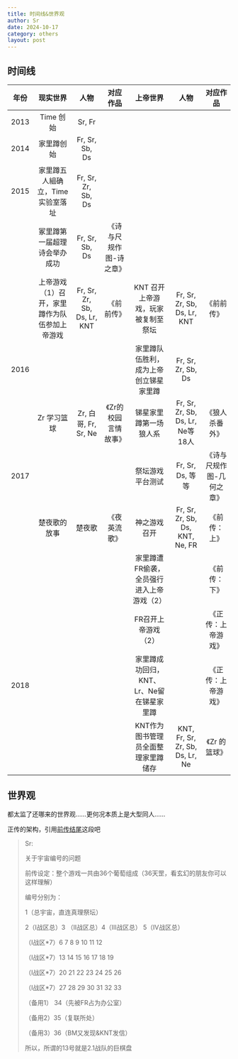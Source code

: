 ```yaml
---
title: 时间线&世界观
author: Sr
date: 2024-10-17
category: others
layout: post
---
```


## 时间线


|年份|现实世界|人物|对应作品|上帝世界|人物|对应作品|
|:-:|:-:|:-:|:-:|:-:|:-:|:-:|
|2013|Time 创始|Sr, Fr| | | | |
|2014|家里蹲创始|Fr, Sr, Sb, Ds| | | | |
|2015|家里蹲五人組确立，Time 实验室落址|Fr, Sr, Zr, Sb, Ds| | | | | |
| |冢里蹲第一届超理诗会举办成功|Fr, Sr, Sb, Ds|《诗与尺规作图-诗之章》| | | | |
| |上帝游戏（1）召开，家里蹲作为队伍参加上帝游戏|Fr, Sr, Zr, Sb, Ds, Lr, KNT| 《前前传》|KNT 召开上帝游戏，玩家被复制至祭坛|Fr, Sr, Zr, Sb, Ds, Lr, KNT |《前前传》|
|2016| | | |家里蹲队伍胜利，成为上帝创立锑星家里蹲|Fr, Sr, Zr, Sb, Ds| |
| |Zr 学习篮球|Zr, 白哥, Fr, Sr, Ne |《Zr的校园言情故事》|锑星家里蹲第一场狼人系|Fr, Sr, Zr, Sb, Ds, Lr, Ne等18人|《狼人杀番外》|
|2017| | | |祭坛游戏平台测试|Fr, Sr, Ds, 等等|《诗与尺规作图-几何之章》|
| |楚夜歌的放事|楚夜歌|《夜英流歌》|神之游戏召开|Fr, Sr, Zr, Sb, Ds, KNT, Ne, FR|《前传：上》|
| | | | |家里蹲遭FR偷袭，全员强行进入上帝游戏（2）| |《前传：下》|
| | | | |FR召开上帝游戏 （2）| |《正传：上帝游戏》|
|2018| | | |家里蹲成功回归，KNT、Lr、Ne留在锑星家里蹲| |《正传：上帝游戏》|
| | | | |KNT作为图书管理员全面整理家里蹲储存|KNT, Fr, Sr, Zr, Sb, Ds, Lr, Ne|《Zr 的篮球》|

## 世界观

都太监了还哪来的世界观……更何况本质上是大型同人……

正传的架构，引用[前传结尾](https://h1su.github.io/long/2016-08-16-qianzhuanjiewei/)这段吧

>Sr: 
>
>关于宇宙编号的问题
>
>前传设定：整个游戏一共由36个葡萄组成（36天罡，看玄幻的朋友你可以这样理解）
>
>编号分别为：
>
>1（总宇宙，直连真理祭坛）
>
>2（I战区总）3 （II战区总）4（III战区总） 5（IV战区总）
>
>（I战区*7）6 7 8 9 10 11 12
>
>（I战区*7）13 14 15 16 17 18 19
>
>（I战区*7）20 21 22 23 24 25 26
>
>（I战区*7）27 28 29 30 31 32 33
>
>（备用1） 34（先被FR占为办公室）
>
>（备用2）35（复联所处）
>
>（备用3）36（BM又发现&KNT发信）
>
>所以，所谓的13号就是2.1战队的巨棋盘